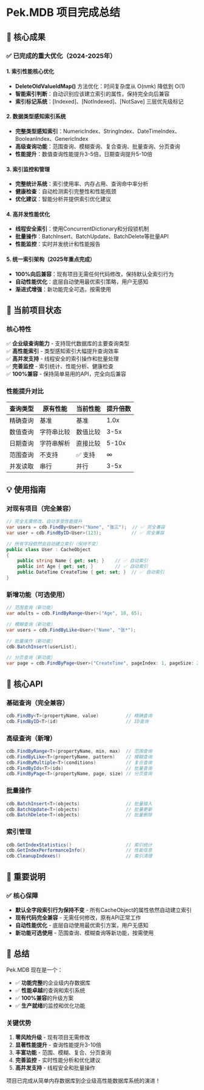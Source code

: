 # Pek.MDB 项目完成总结

## 🎯 核心成果

### ✅ 已完成的重大优化（2024-2025年）

#### 1. 索引性能核心优化
- **DeleteOldValueIdMap()** 方法优化：时间复杂度从 O(n*m*k) 降低到 O(1)
- **智能索引判断**：自动识别应该建立索引的属性，保持完全向后兼容
- **索引标记系统**：[Indexed]、[NotIndexed]、[NotSave] 三层优先级标记

#### 2. 数据类型感知索引系统 
- **完整类型感知索引**：NumericIndex、StringIndex、DateTimeIndex、BooleanIndex、GenericIndex
- **高级查询功能**：范围查询、模糊查询、复合查询、批量查询、分页查询
- **性能提升**：数值查询性能提升3-5倍，日期查询提升5-10倍

#### 3. 索引监控和管理
- **完整统计系统**：索引使用率、内存占用、查询命中率分析
- **健康检查**：自动检测索引完整性和性能瓶颈
- **优化建议**：智能分析并提供索引优化建议

#### 4. 高并发性能优化
- **线程安全索引**：使用ConcurrentDictionary和分段锁机制
- **批量操作**：BatchInsert、BatchUpdate、BatchDelete等批量API
- **性能监控**：实时并发统计和性能报告

#### 5. **统一索引架构（2025年重点完成）**
- **100%向后兼容**：现有项目无需任何代码修改，保持默认全索引行为
- **自动性能优化**：底层自动使用最优索引策略，用户无感知
- **渐进式增强**：新功能完全可选，按需使用

## 🚀 当前项目状态

### 核心特性
✅ **企业级查询能力** - 支持现代数据库的主要查询类型  
✅ **高性能索引** - 类型感知索引大幅提升查询效率  
✅ **高并发支持** - 线程安全的索引操作和批量处理  
✅ **完善监控** - 索引统计、性能分析、健康检查  
✅ **100%兼容** - 保持简单易用的API，完全向后兼容  

### 性能提升对比
| 查询类型 | 原有性能 | 当前性能 | 提升倍数 |
|---------|---------|---------|---------|
| 精确查询 | 基准 | 基准 | 1.0x |
| 数值查询 | 字符串比较 | 数值比较 | 3-5x |
| 日期查询 | 字符串解析 | 直接比较 | 5-10x |
| 范围查询 | 不支持 | ✅ 支持 | ∞ |
| 并发读取 | 串行 | 并行 | 3-5x |

## 💡 使用指南

### 对现有项目（完全兼容）
```csharp
// 完全无需修改，自动享受性能提升
var users = cdb.FindBy<User>("Name", "张三");  // ✅ 完全兼容
var user = cdb.FindByID<User>(123);           // ✅ 完全兼容

// 所有字段依然会自动建立索引（保持不变）
public class User : CacheObject
{
    public string Name { get; set; }    // ✅ 自动索引
    public int Age { get; set; }        // ✅ 自动索引  
    public DateTime CreateTime { get; set; }  // ✅ 自动索引
}
```

### 新增功能（可选使用）
```csharp
// 范围查询（新功能）
var adults = cdb.FindByRange<User>("Age", 18, 65);

// 模糊查询（新功能）
var users = cdb.FindByLike<User>("Name", "张*");

// 批量操作（新功能）
cdb.BatchInsert(userList);

// 分页查询（新功能）
var page = cdb.FindByPage<User>("CreateTime", pageIndex: 1, pageSize: 20);
```

## 🔧 核心API

### 基础查询（完全兼容）
```csharp
cdb.FindBy<T>(propertyName, value)          // 精确查询
cdb.FindByID<T>(id)                         // ID查询
```

### 高级查询（新增）
```csharp
cdb.FindByRange<T>(propertyName, min, max)  // 范围查询
cdb.FindByLike<T>(propertyName, pattern)    // 模糊查询
cdb.FindByMultiple<T>(conditions)           // 复合查询
cdb.FindByIds<T>(ids)                       // 批量查询
cdb.FindByPage<T>(propertyName, page, size) // 分页查询
```

### 批量操作
```csharp
cdb.BatchInsert<T>(objects)                 // 批量插入
cdb.BatchUpdate<T>(objects)                 // 批量更新
cdb.BatchDelete<T>(objects)                 // 批量删除
```

### 索引管理
```csharp
cdb.GetIndexStatistics()                    // 索引统计
cdb.GetIndexPerformanceInfo()               // 性能信息
cdb.CleanupIndexes()                        // 索引清理
```

## 🎯 重要说明

### ✅ 核心保障
- **默认全字段索引行为保持不变** - 所有CacheObject的属性依然自动建立索引
- **现有代码完全兼容** - 无需任何修改，原有API正常工作
- **自动性能优化** - 底层自动使用最优索引方案，用户无感知
- **新功能可选使用** - 范围查询、模糊查询等新功能，按需使用

## 🎯 总结

Pek.MDB 现在是一个：
- ✅ **功能完整**的企业级内存数据库
- ✅ **性能卓越**的查询和索引系统  
- ✅ **100%兼容**的升级方案
- ✅ **生产就绪**的监控和优化功能

### 关键优势
1. **零风险升级** - 现有项目无需修改
2. **显著性能提升** - 查询性能提升3-10倍
3. **丰富功能** - 范围、模糊、复合、分页查询
4. **完善监控** - 实时性能分析和优化建议
5. **高并发支持** - 线程安全和批量操作

项目已完成从简单内存数据库到企业级高性能数据库系统的演进！
